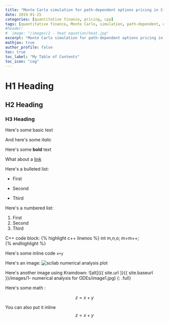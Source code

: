 ```yaml
---
title: "Monte Carlo simulation for path-dependent options pricing in C++"
date: 2019-01-25
categories: [quantitative finance, pricing, cpp]
tags: [quantitative finance, Monte Carlo, simulation, path-dependent, option pricing, C++, cpp]
#header:
#  image: "/images/2 - heat equation/heat.jpg"
excerpt: "Monte Carlo simulation for path-dependent options pricing in C++"
mathjax: true
author_profile: false
toc: true
toc_label: "My Table of Contents"
toc_icon: "cog"
---
```


# H1 Heading

## H2 Heading

### H3 Heading

Here's some basic text

And here's some *italic*

Here's some **bold** text

What about a [link](https://github.com/kboct)

Here's a bulleted list:
* First
+ Second
- Third


Here's a numbered list:
1. First
2. Second
3. Third


C++ code block:
{% highlight c++ linenos %}
int m,n,o;
m=m++;  
{% endhighlight %}


Here's some inline code `x+y`

Here's an image:
<img src="{{ site.url }}{{ site.baseurl }}/images/1- numerical analysis for ODEs/image1.jpg" alt="scilab numerical analysis plot" class="full">


Here's another image using Kramdown:
![alt]({{ site.url }}{{ site.baseurl }}/images/1- numerical analysis for ODEs/image1.jpg)
{: .full}

Here's some math :

$$z=x+y$$

You can also put it inline $$z=x+y$$
